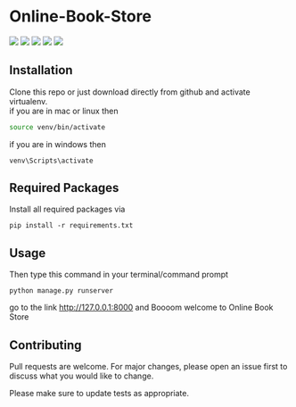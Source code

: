 # Online-Book-Store

<img src="https://img.shields.io/badge/build-passing-success"> <img src="https://img.shields.io/badge/Python-3.8.10-blueviolet"> <img src="https://img.shields.io/badge/Django-3.2.6-blue"> <img src="https://img.shields.io/badge/SQLite-9cf"> <img src="https://img.shields.io/badge/Bootstrap--5-blueviolet">

## Installation

Clone this repo or just download directly from github and activate virtualenv.<br> 
if you are in mac or linux then


```bash
source venv/bin/activate
```
if you are in windows then
```
venv\Scripts\activate
```
## Required Packages

Install all required packages via
```
pip install -r requirements.txt
```
## Usage

Then type this command in your terminal/command prompt
```
python manage.py runserver
```
go to the link http://127.0.0.1:8000 and Boooom welcome to Online Book Store


## Contributing
Pull requests are welcome. For major changes, please open an issue first to discuss what you would like to change.

Please make sure to update tests as appropriate.
